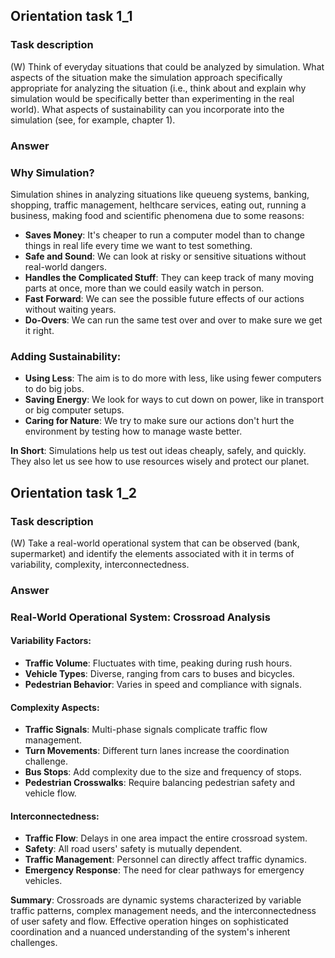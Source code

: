 ## Orientation task 1_1

### Task description

(W) Think of everyday situations that could be analyzed by simulation. What aspects of the situation make the simulation approach specifically appropriate for analyzing the situation (i.e., think about and explain why simulation would be specifically better than experimenting in the real world). What aspects of sustainability can you incorporate into the simulation (see, for example, chapter 1).

### Answer

### Why Simulation?

Simulation shines in analyzing situations like queueng systems, banking, shopping, traffic management, helthcare services, eating out, running a business, making food and scientific phenomena due to some reasons:

- **Saves Money**: It's cheaper to run a computer model than to change things in real life every time we want to test something.
- **Safe and Sound**: We can look at risky or sensitive situations without real-world dangers.
- **Handles the Complicated Stuff**: They can keep track of many moving parts at once, more than we could easily watch in person.
- **Fast Forward**: We can see the possible future effects of our actions without waiting years.
- **Do-Overs**: We can run the same test over and over to make sure we get it right.

### Adding Sustainability:

- **Using Less**: The aim is to do more with less, like using fewer computers to do big jobs.
- **Saving Energy**: We look for ways to cut down on power, like in transport or big computer setups.
- **Caring for Nature**: We try to make sure our actions don't hurt the environment by testing how to manage waste better.

**In Short**: Simulations help us test out ideas cheaply, safely, and quickly. They also let us see how to use resources wisely and protect our planet.

## Orientation task 1_2

### Task description

(W) Take a real-world operational system that can be observed (bank, supermarket) and identify the elements associated with it in terms of variability, complexity, interconnectedness.

### Answer

### Real-World Operational System: Crossroad Analysis

#### Variability Factors:

- **Traffic Volume**: Fluctuates with time, peaking during rush hours.
- **Vehicle Types**: Diverse, ranging from cars to buses and bicycles.
- **Pedestrian Behavior**: Varies in speed and compliance with signals.

#### Complexity Aspects:

- **Traffic Signals**: Multi-phase signals complicate traffic flow management.
- **Turn Movements**: Different turn lanes increase the coordination challenge.
- **Bus Stops**: Add complexity due to the size and frequency of stops.
- **Pedestrian Crosswalks**: Require balancing pedestrian safety and vehicle flow.

#### Interconnectedness:

- **Traffic Flow**: Delays in one area impact the entire crossroad system.
- **Safety**: All road users' safety is mutually dependent.
- **Traffic Management**: Personnel can directly affect traffic dynamics.
- **Emergency Response**: The need for clear pathways for emergency vehicles.

**Summary**: Crossroads are dynamic systems characterized by variable traffic patterns, complex management needs, and the interconnectedness of user safety and flow. Effective operation hinges on sophisticated coordination and a nuanced understanding of the system's inherent challenges.
